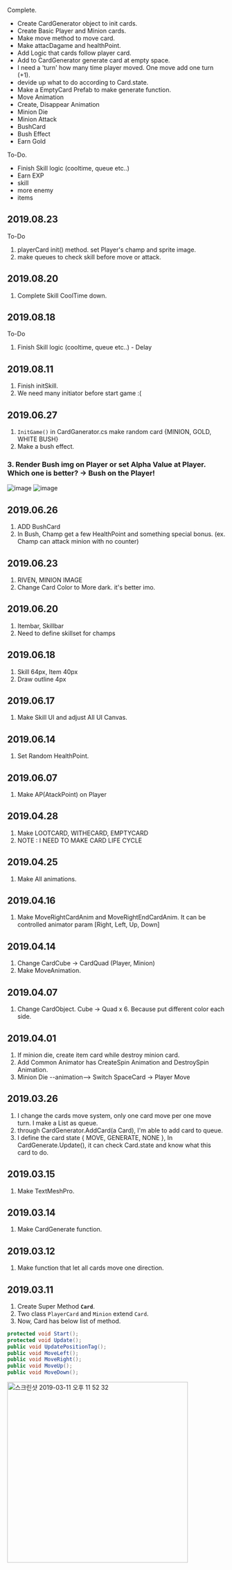 Complete. 
- Create CardGenerator object to init cards.  
- Create Basic Player and Minion cards.  
- Make move method to move card.  
- Make attacDagame and healthPoint.  
- Add Logic that cards follow player card.  
- Add to CardGenerator generate card at empty space.  
- I need a 'turn' how many time player moved. One move add one turn (+1).
- devide up what to do according to Card.state.
- Make a EmptyCard Prefab to make generate function.
- Move Animation
- Create, Disappear Animation
- Minion Die
- Minion Attack
- BushCard
- Bush Effect
- Earn Gold


To-Do. 
  - Finish Skill logic (cooltime, queue etc..)
  - Earn EXP
  - skill
  - more enemy
  - items

## 2019.08.23
To-Do
1. playerCard init() method. set Player's champ and sprite image.
2. make queues to check skill before move or attack.

## 2019.08.20
1. Complete Skill CoolTime down.

## 2019.08.18
To-Do
1. Finish Skill logic (cooltime, queue etc..) - Delay


## 2019.08.11
1. Finish initSkill. 
2. We need many initiator before start game :(

## 2019.06.27
1. `InitGame()` in CardGanerator.cs make random card {MINION, GOLD, WHITE BUSH}
2. Make a bush effect.
### 3. Render Bush img on Player or set Alpha Value at Player. Which one is better? -> Bush on the Player!

![image](https://user-images.githubusercontent.com/14961794/60269834-292cf880-992a-11e9-8b23-ae3a2b880d63.png)
![image](https://user-images.githubusercontent.com/14961794/60273973-33eb8b80-9932-11e9-8819-86652d8ccc6a.png)

## 2019.06.26
1. ADD BushCard
2. In Bush, Champ get a few HealthPoint and something special bonus. (ex. Champ can attack minion with no counter)

## 2019.06.23
1. RIVEN, MINION IMAGE
2. Change Card Color to More dark. it's better imo.

## 2019.06.20
1. Itembar, Skillbar
2. Need to define skillset for champs

## 2019.06.18
1. Skill 64px, Item 40px
2. Draw outline 4px

## 2019.06.17
1. Make Skill UI and adjust All UI Canvas.

## 2019.06.14
1. Set Random HealthPoint.

## 2019.06.07
1. Make AP(AtackPoint) on Player

## 2019.04.28
1. Make LOOTCARD, WITHECARD, EMPTYCARD
2. NOTE : I NEED TO MAKE CARD LIFE CYCLE

## 2019.04.25
1. Make All animations.

## 2019.04.16
1. Make MoveRightCardAnim and MoveRightEndCardAnim. It can be controlled animator param [Right, Left, Up, Down] 

## 2019.04.14
1. Change CardCube -> CardQuad (Player, Minion)
2. Make MoveAnimation.

## 2019.04.07
1. Change CardObject. Cube -> Quad x 6. Because put different color each side.

## 2019.04.01
1. If minion die, create item card while destroy minion card. 
2. Add Common Animator has CreateSpin Animation and DestroySpin Animation.
3. Minion Die --animation--> Switch SpaceCard -> Player Move

## 2019.03.26
1. I change the cards move system, only one card move per one move turn. I make a List<Card> as queue.  
2. through CardGenerator.AddCard(a Card), I'm able to add card to queue.
3. I define the card state { MOVE, GENERATE, NONE }, In CardGenerate.Update(), it can check Card.state and know what this card to do.

## 2019.03.15
1. Make TextMeshPro.

## 2019.03.14
1. Make CardGenerate function.

## 2019.03.12
1. Make function that let all cards move one direction.


## 2019.03.11
1. Create Super Method __`Card`__. 
2. Two class `PlayerCard` and `Minion` extend `Card`.
3. Now, Card has below list of method.
```C#
protected void Start();
protected void Update();
public void UpdatePositionTag();
public void MoveLeft();
public void MoveRight();
public void MoveUp();
public void MoveDown();
```

<img width="417" alt="스크린샷 2019-03-11 오후 11 52 32" src="https://user-images.githubusercontent.com/14961794/54133071-c25a0100-4458-11e9-8986-3524e46d95c9.png">

